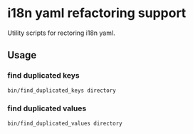 # i18n yaml refactoring support

Utility scripts for rectoring i18n yaml.

## Usage

### find duplicated keys

```sh
bin/find_duplicated_keys directory
```

### find duplicated values

```sh
bin/find_duplicated_values directory
```
